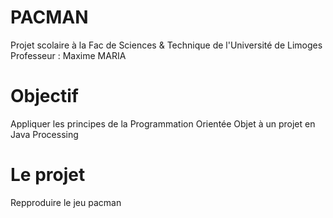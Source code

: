 # PACMAN
Projet scolaire à la Fac de Sciences & Technique de l'Université de Limoges  
Professeur : Maxime MARIA

# Objectif
Appliquer les principes de la Programmation Orientée Objet à un projet en Java Processing

# Le projet
Repproduire le jeu pacman



